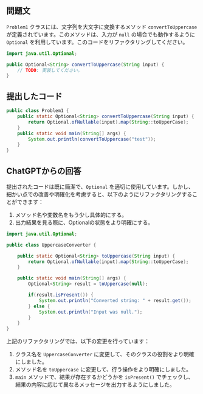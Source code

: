 ## 問題文
`Problem1` クラスには、文字列を大文字に変換するメソッド `convertToUppercase` が定義されています。このメソッドは、入力が `null` の場合でも動作するように `Optional` を利用しています。このコードをリファクタリングしてください。

```java
import java.util.Optional;

public Optional<String> convertToUppercase(String input) {
    // TODO: 実装してください。
}
```

## 提出したコード
```java
public class Problem1 {
    public static Optional<String> convertToUppercase(String input) {
        return Optional.ofNullable(input).map(String::toUpperCase);
    }
    public static void main(String[] args) {
        System.out.println(convertToUppercase("test"));
    }
}
```

## ChatGPTからの回答
提出されたコードは既に簡潔で、`Optional` を適切に使用しています。しかし、細かい点での改善や明確化を考慮すると、以下のようにリファクタリングすることができます：

1. メソッド名や変数名をもう少し具体的にする。
2. 出力結果を見る際に、Optionalの状態をより明確にする。

```java
import java.util.Optional;

public class UppercaseConverter {

    public static Optional<String> toUppercase(String input) {
        return Optional.ofNullable(input).map(String::toUpperCase);
    }

    public static void main(String[] args) {
        Optional<String> result = toUppercase(null);

        if(result.isPresent()) {
            System.out.println("Converted string: " + result.get());
        } else {
            System.out.println("Input was null.");
        }
    }
}
```

上記のリファクタリングでは、以下の変更を行っています：

1. クラス名を `UppercaseConverter` に変更して、そのクラスの役割をより明確にしました。
2. メソッド名を `toUppercase` に変更して、行う操作をより明確にしました。
3. `main` メソッドで、結果が存在するかどうかを `isPresent()` でチェックし、結果の内容に応じて異なるメッセージを出力するようにしました。
